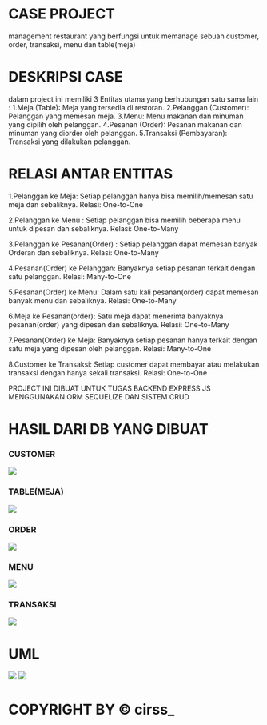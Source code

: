 # CASE PROJECT
management restaurant yang berfungsi untuk memanage sebuah customer, order, transaksi, menu dan table(meja)

# DESKRIPSI CASE
dalam project ini memiliki 3 Entitas utama yang berhubungan satu sama lain :
1.Meja (Table): Meja yang tersedia di restoran.
2.Pelanggan (Customer): Pelanggan yang memesan meja.
3.Menu: Menu makanan dan minuman yang dipilih oleh pelanggan.
4.Pesanan (Order): Pesanan makanan dan minuman yang diorder oleh pelanggan.
5.Transaksi (Pembayaran): Transaksi yang dilakukan pelanggan.

# RELASI ANTAR ENTITAS
1.Pelanggan ke Meja: Setiap pelanggan hanya bisa memilih/memesan satu meja dan sebaliknya.
    Relasi: One-to-One

2.Pelanggan ke Menu : Setiap pelanggan bisa memilih beberapa menu untuk dipesan dan sebaliknya.
    Relasi: One-to-Many

3.Pelanggan ke Pesanan(Order) : Setiap pelanggan dapat memesan banyak Orderan dan sebaliknya.
    Relasi: One-to-Many

4.Pesanan(Order) ke Pelanggan: Banyaknya setiap pesanan terkait dengan satu pelanggan.
    Relasi: Many-to-One
    
5.Pesanan(Order) ke Menu: Dalam satu kali pesanan(order) dapat memesan banyak menu dan sebaliknya.
    Relasi: One-to-Many
    
6.Meja ke Pesanan(order): Satu meja dapat menerima banyaknya pesanan(order) yang dipesan dan sebaliknya.
    Relasi: One-to-Many

7.Pesanan(Order) ke Meja: Banyaknya setiap pesanan hanya terkait dengan satu meja yang dipesan oleh pelanggan.
    Relasi: Many-to-One

8.Customer ke Transaksi: Setiap customer dapat membayar atau melakukan transaksi dengan hanya sekali transaksi.
    Relasi: One-to-One
    

PROJECT INI DIBUAT UNTUK TUGAS BACKEND EXPRESS JS MENGGUNAKAN ORM SEQUELIZE DAN SISTEM CRUD

# HASIL DARI DB YANG DIBUAT

### CUSTOMER
<img src="./img/pelanggan.jpg">

### TABLE(MEJA)
<img src="./img/meja.jpg">

### ORDER
<img src="./img/pesanan.jpg">

### MENU
<img src="./img/menu.jpg">

### TRANSAKSI
<img src="./img/payment.jpg">

# UML
<img src="./img/5table.jpg">
<img src="./img/5erd.jpg">

# COPYRIGHT BY © cirss_
